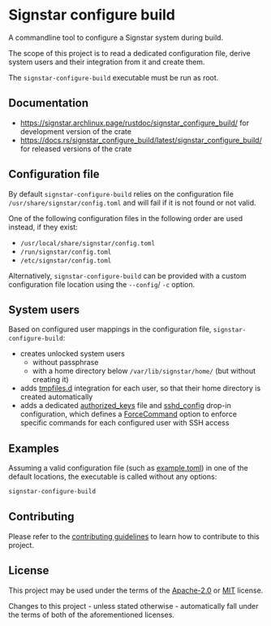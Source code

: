 # Signstar configure build

A commandline tool to configure a Signstar system during build.

The scope of this project is to read a dedicated configuration file, derive system users and their integration from it and create them.

The `signstar-configure-build` executable must be run as root.

## Documentation

- <https://signstar.archlinux.page/rustdoc/signstar_configure_build/> for development version of the crate
- <https://docs.rs/signstar_configure_build/latest/signstar_configure_build/> for released versions of the crate

## Configuration file

By default `signstar-configure-build` relies on the configuration file `/usr/share/signstar/config.toml` and will fail if it is not found or not valid.

One of the following configuration files in the following order are used instead, if they exist:

- `/usr/local/share/signstar/config.toml`
- `/run/signstar/config.toml`
- `/etc/signstar/config.toml`

Alternatively, `signstar-configure-build` can be provided with a custom configuration file location using the `--config`/ `-c` option.

## System users

Based on configured user mappings in the configuration file, `signstar-configure-build`:

- creates unlocked system users
    - without passphrase
    - with a home directory below `/var/lib/signstar/home/` (but without creating it)
- adds [tmpfiles.d] integration for each user, so that their home directory is created automatically
- adds a dedicated [authorized_keys] file and [sshd_config] drop-in configuration, which defines a [ForceCommand] option to enforce specific commands for each configured user with SSH access

## Examples

<!--
```bash
mkdir -pv /usr/share/signstar/
cp -v tests/fixtures/example.toml /usr/share/signstar/config.toml
```
-->

Assuming a valid configuration file (such as [example.toml]) in one of the default locations, the executable is called without any options:

```bash
signstar-configure-build
```

<!--
```bash
remote_user_list=(
  ssh-wireguard-down
  ssh-metrics1
  ns1-ssh-operator1
  ssh-backup1
  ns1-ssh-operator2
  ssh-share-down
  ssh-operator1
  ssh-share-up
)
local_user_list=(
  local-metrics1
)

cat /etc/passwd
cat /usr/lib/tmpfiles.d/signstar-user-*.conf
cat /etc/ssh/signstar-user*.authorized_keys
cat /etc/ssh/sshd_config.d/10-signstar-user*.conf

for user in "${remote_user_list[@]}" "${local_user_list[@]}"; do
  grep -R "$user" /etc/passwd
  test -f "/usr/lib/tmpfiles.d/signstar-user-$user.conf"
done

for user in "${remote_user_list[@]}"; do
  test -f "/etc/ssh/signstar-user-$user.authorized_keys"
  test -f "/etc/ssh/sshd_config.d/10-signstar-user-$user.conf"
done
```
-->

## Contributing

Please refer to the [contributing guidelines] to learn how to contribute to this project.

## License

This project may be used under the terms of the [Apache-2.0] or [MIT] license.

Changes to this project - unless stated otherwise - automatically fall under the terms of both of the aforementioned licenses.

[Apache-2.0]: https://www.apache.org/licenses/LICENSE-2.0
[MIT]: https://opensource.org/licenses/MIT
[tmpfiles.d]: https://man.archlinux.org/man/tmpfiles.d.5
[authorized_keys]: https://man.archlinux.org/man/sshd.8#AUTHORIZED_KEYS_FILE_FORMAT
[contributing guidelines]: ../CONTRIBUTING.md
[sshd_config]: https://man.archlinux.org/man/sshd_config.5
[ForceCommand]: https://man.archlinux.org/man/sshd_config.5#ForceCommand
[example.toml]: tests/fixtures/example.toml
